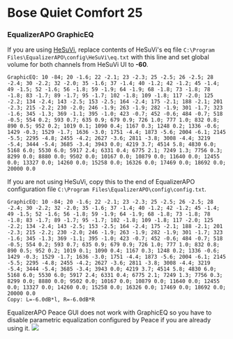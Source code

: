 # Bose Quiet Comfort 25
### EqualizerAPO GraphicEQ
If you are using [HeSuVi](https://sourceforge.net/projects/hesuvi/), replace contents of HeSuVi's eq file `C:\Program Files\EqualizerAPO\config\HeSuVi\eq.txt` with this line and set global volume for both channels from HeSuVi UI to **-60**.
```
GraphicEQ: 10 -84; 20 -1.6; 22 -2.1; 23 -2.3; 25 -2.5; 26 -2.5; 28 -2.4; 30 -2.2; 32 -2.0; 35 -1.6; 37 -1.4; 40 -1.2; 42 -1.2; 45 -1.4; 49 -1.5; 52 -1.6; 56 -1.8; 59 -1.9; 64 -1.9; 68 -1.8; 73 -1.8; 78 -1.8; 83 -1.7; 89 -1.7; 95 -1.7; 102 -1.8; 109 -1.8; 117 -2.0; 125 -2.2; 134 -2.4; 143 -2.5; 153 -2.5; 164 -2.4; 175 -2.1; 188 -2.1; 201 -2.3; 215 -2.2; 230 -2.0; 246 -1.9; 263 -1.9; 282 -1.9; 301 -1.7; 323 -1.6; 345 -1.3; 369 -1.1; 395 -1.0; 423 -0.7; 452 -0.6; 484 -0.7; 518 -0.5; 554 0.2; 593 0.7; 635 0.9; 679 0.9; 726 1.0; 777 1.0; 832 0.8; 890 0.5; 952 0.2; 1019 0.1; 1090 0.4; 1167 0.3; 1248 0.2; 1336 -0.6; 1429 -0.3; 1529 -1.7; 1636 -3.0; 1751 -4.4; 1873 -5.6; 2004 -6.1; 2145 -5.5; 2295 -4.8; 2455 -4.2; 2627 -3.6; 2811 -3.8; 3008 -4.4; 3219 -5.4; 3444 -5.4; 3685 -3.4; 3943 0.0; 4219 3.7; 4514 5.8; 4830 6.0; 5168 6.0; 5530 6.0; 5917 2.4; 6331 0.4; 6775 2.1; 7249 1.3; 7756 0.3; 8299 0.0; 8880 0.0; 9502 0.0; 10167 0.0; 10879 0.0; 11640 0.0; 12455 0.0; 13327 0.0; 14260 0.0; 15258 0.0; 16326 0.0; 17469 0.0; 18692 0.0; 20000 0.0
```
If you are not using HeSuVi, copy this to the end of EqualizerAPO configuration file `C:\Program Files\EqualizerAPO\config\config.txt`.
```
GraphicEQ: 10 -84; 20 -1.6; 22 -2.1; 23 -2.3; 25 -2.5; 26 -2.5; 28 -2.4; 30 -2.2; 32 -2.0; 35 -1.6; 37 -1.4; 40 -1.2; 42 -1.2; 45 -1.4; 49 -1.5; 52 -1.6; 56 -1.8; 59 -1.9; 64 -1.9; 68 -1.8; 73 -1.8; 78 -1.8; 83 -1.7; 89 -1.7; 95 -1.7; 102 -1.8; 109 -1.8; 117 -2.0; 125 -2.2; 134 -2.4; 143 -2.5; 153 -2.5; 164 -2.4; 175 -2.1; 188 -2.1; 201 -2.3; 215 -2.2; 230 -2.0; 246 -1.9; 263 -1.9; 282 -1.9; 301 -1.7; 323 -1.6; 345 -1.3; 369 -1.1; 395 -1.0; 423 -0.7; 452 -0.6; 484 -0.7; 518 -0.5; 554 0.2; 593 0.7; 635 0.9; 679 0.9; 726 1.0; 777 1.0; 832 0.8; 890 0.5; 952 0.2; 1019 0.1; 1090 0.4; 1167 0.3; 1248 0.2; 1336 -0.6; 1429 -0.3; 1529 -1.7; 1636 -3.0; 1751 -4.4; 1873 -5.6; 2004 -6.1; 2145 -5.5; 2295 -4.8; 2455 -4.2; 2627 -3.6; 2811 -3.8; 3008 -4.4; 3219 -5.4; 3444 -5.4; 3685 -3.4; 3943 0.0; 4219 3.7; 4514 5.8; 4830 6.0; 5168 6.0; 5530 6.0; 5917 2.4; 6331 0.4; 6775 2.1; 7249 1.3; 7756 0.3; 8299 0.0; 8880 0.0; 9502 0.0; 10167 0.0; 10879 0.0; 11640 0.0; 12455 0.0; 13327 0.0; 14260 0.0; 15258 0.0; 16326 0.0; 17469 0.0; 18692 0.0; 20000 0.0
Copy: L=-6.0dB*l, R=-6.0dB*R
```
EqualizerAPO Peace GUI does not work with GraphicEQ so you have to disable parametric equalization configured by Peace if you are already using it.
![](https://raw.githubusercontent.com/jaakkopasanen/AutoEq/master/results/Innerfidelity%202017/innerfidelity/onear/Bose%20Quiet%20Comfort%2025/Bose%20Quiet%20Comfort%2025.png)
